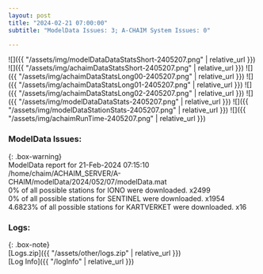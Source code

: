 ```yaml
---
layout: post
title: "2024-02-21 07:00:00"
subtitle: "ModelData Issues: 3; A-CHAIM System Issues: 0"

---
```


![]({{ "/assets/img/modelDataDataStatsShort-2405207.png" | relative_url }})
![]({{ "/assets/img/achaimDataStatsShort-2405207.png" | relative_url }})
![]({{ "/assets/img/achaimDataStatsLong00-2405207.png" | relative_url }})
![]({{ "/assets/img/achaimDataStatsLong01-2405207.png" | relative_url }})
![]({{ "/assets/img/achaimDataStatsLong02-2405207.png" | relative_url }})
![]({{ "/assets/img/modelDataDataStats-2405207.png" | relative_url }})
![]({{ "/assets/img/modelDataStationStats-2405207.png" | relative_url }})
![]({{ "/assets/img/achaimRunTime-2405207.png" | relative_url }})


### ModelData Issues:  
  
{: .box-warning}  
 ModelData report for 21-Feb-2024 07:15:10   
 /home/chaim/ACHAIM_SERVER/A-CHAIM/modelData/2024/052/07/modelData.mat   
 0% of all possible stations for IONO were downloaded. x2499   
 0% of all possible stations for SENTINEL were downloaded. x1954   
 4.6823% of all possible stations for KARTVERKET were downloaded. x16   
  


### Logs:  
  
{: .box-note}  
[Logs.zip]({{ "/assets/other/logs.zip" | relative_url }})  
[Log Info]({{ "/logInfo" | relative_url }})  
